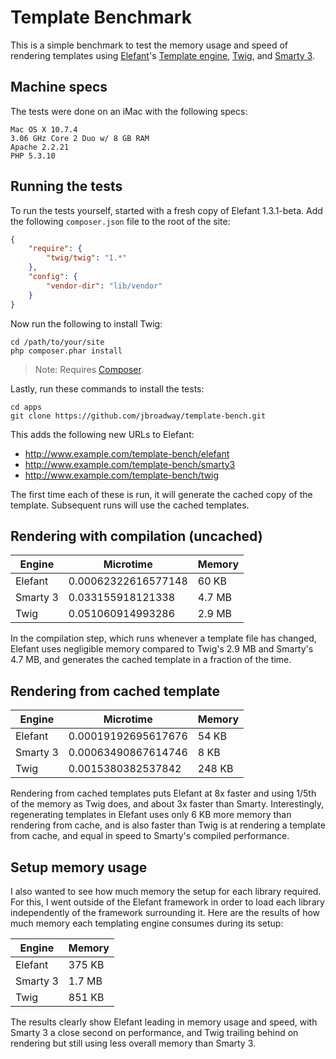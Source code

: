 # Template Benchmark

This is a simple benchmark to test the memory usage and speed of rendering
templates using [Elefant](http://www.elefantcms.com/)'s
[Template engine](http://www.elefantcms.com/wiki/Templates),
[Twig](http://twig.sensiolabs.org/), and [Smarty 3](http://www.smarty.net/).

## Machine specs

The tests were done on an iMac with the following specs:

```
Mac OS X 10.7.4
3.06 GHz Core 2 Duo w/ 8 GB RAM
Apache 2.2.21
PHP 5.3.10
```

## Running the tests

To run the tests yourself, started with a fresh copy of Elefant 1.3.1-beta.
Add the following `composer.json` file to the root of the site:

```json
{
	"require": {
		"twig/twig": "1.*"
	},
	"config": {
		"vendor-dir": "lib/vendor"
	}
}
```

Now run the following to install Twig:

```
cd /path/to/your/site
php composer.phar install
```

> Note: Requires [Composer](http://getcomposer.org/).

Lastly, run these commands to install the tests:

```
cd apps
git clone https://github.com/jbroadway/template-bench.git
```

This adds the following new URLs to Elefant:

* http://www.example.com/template-bench/elefant
* http://www.example.com/template-bench/smarty3
* http://www.example.com/template-bench/twig

The first time each of these is run, it will generate the cached copy
of the template. Subsequent runs will use the cached templates.

## Rendering with compilation (uncached)

<p><table>
<thead>
<tr>
<th> Engine </th>
<th> Microtime </th>
<th> Memory </th>
</tr>
</thead>
<tbody>
<tr>
<td> Elefant </td>
<td> 0.00062322616577148 </td>
<td> 60 KB </td>
</tr>
<tr>
<td> Smarty 3 </td>
<td> 0.033155918121338 </td>
<td> 4.7 MB </td>
</tr>
<tr>
<td> Twig </td>
<td> 0.051060914993286 </td>
<td> 2.9 MB </td>
</tr>
</tbody>
</table></p>

In the compilation step, which runs whenever a template file has changed,
Elefant uses negligible memory compared to Twig's 2.9 MB and Smarty's 4.7 MB,
and generates the cached template in a fraction of the time.

## Rendering from cached template

<p><table>
<thead>
<tr>
<th> Engine </th>
<th> Microtime </th>
<th> Memory </th>
</tr>
</thead>
<tbody>
<tr>
<td> Elefant </td>
<td> 0.00019192695617676 </td>
<td> 54 KB </td>
</tr>
<tr>
<td> Smarty 3 </td>
<td> 0.00063490867614746 </td>
<td> 8 KB </td>
</tr>
<tr>
<td> Twig </td>
<td> 0.0015380382537842 </td>
<td> 248 KB </td>
</tr>
</tbody>
</table></p>

Rendering from cached templates puts Elefant at 8x faster and using 1/5th
of the memory as Twig does, and about 3x faster than Smarty. Interestingly,
regenerating templates in Elefant uses only 6 KB more memory than rendering
from cache, and is also faster than Twig is at rendering a template from cache,
and equal in speed to Smarty's compiled performance.

## Setup memory usage

I also wanted to see how much memory the setup for each library required.
For this, I went outside of the Elefant framework in order to load each
library independently of the framework surrounding it. Here are the results
of how much memory each templating engine consumes during its setup:

<p><table>
<thead>
<tr>
<th> Engine </th>
<th> Memory </th>
</tr>
</thead>
<tbody>
<tr>
<td> Elefant </td>
<td> 375 KB </td>
</tr>
<tr>
<td> Smarty 3 </td>
<td> 1.7 MB </td>
</tr>
<tr>
<td> Twig </td>
<td> 851 KB </td>
</tr>
</tbody>
</table></p>

The results clearly show Elefant leading in memory usage and speed, with
Smarty 3 a close second on performance, and Twig trailing behind on rendering
but still using less overall memory than Smarty 3.
